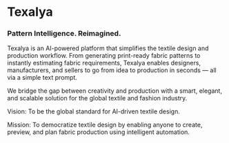 # Texalya

### Pattern Intelligence. Reimagined.

Texalya is an AI-powered platform that simplifies the textile design and production workflow. From generating print-ready fabric patterns to instantly estimating fabric requirements, Texalya enables designers, manufacturers, and sellers to go from idea to production in seconds — all via a simple text prompt.

We bridge the gap between creativity and production with a smart, elegant, and scalable solution for the global textile and fashion industry.

Vision: To be the global standard for AI-driven textile design.

Mission: To democratize textile design by enabling anyone to create, preview, and plan fabric production using intelligent automation.